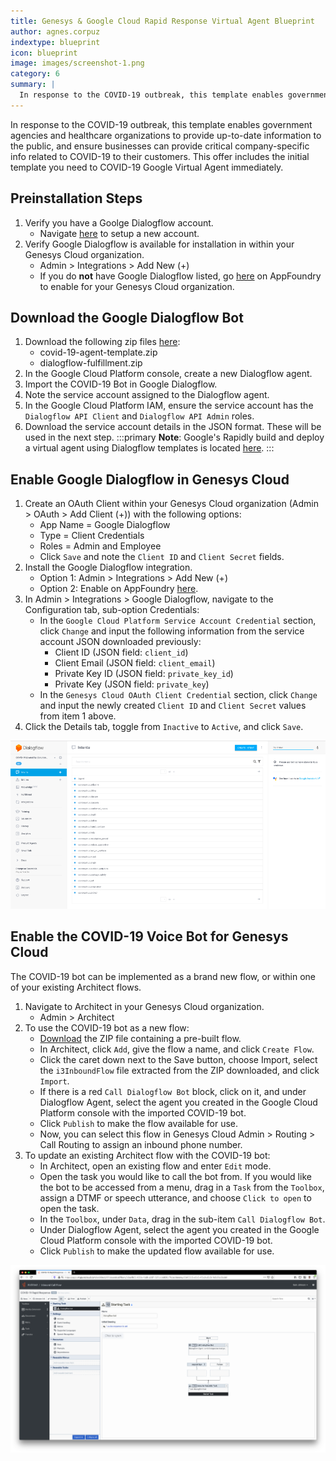 ```yaml
---
title: Genesys & Google Cloud Rapid Response Virtual Agent Blueprint
author: agnes.corpuz
indextype: blueprint
icon: blueprint
image: images/screenshot-1.png
category: 6
summary: |
  In response to the COVID-19 outbreak, this template enables government agencies and healthcare organizations to provide up-to-date information to the public, and ensure businesses can provide critical company-specific info related to COVID-19 to their customers. This offer includes the initial template you need to COVID-19 Google Virtual Agent immediately.
---
```


In response to the COVID-19 outbreak, this template enables government agencies and healthcare organizations to provide up-to-date information to the public, and ensure businesses can provide critical company-specific info related to COVID-19 to their customers. This offer includes the initial template you need to COVID-19 Google Virtual Agent immediately.

## Preinstallation Steps
1. Verify you have a Goolge Dialogflow account.
   - Navigate [here](https://dialogflow.com/) to setup a new account.
2. Verify Google Dialogflow is available for installation in within your Genesys Cloud organization.
   - Admin > Integrations > Add New (+)
   - If you do **not** have Google Dialogflow listed, go [here](https://appfoundry.genesys.com/filter/purecloud/listing/43a28e86-6158-4f86-b705-0b7471e24cfe) on AppFoundry to enable for your Genesys Cloud organization.

## Download the Google Dialogflow Bot
1. Download the following zip files [here](https://github.com/GoogleCloudPlatform/covid19-rapid-response-demo/tree/master/agent-template):
   - covid-19-agent-template.zip
   - dialogflow-fulfillment.zip
2. In the Google Cloud Platform console, create a new Dialogflow agent.
3. Import the COVID-19 Bot in Google Dialogflow.
4. Note the service account assigned to the Dialogflow agent.
5. In the Google Cloud Platform IAM, ensure the service account has the `Dialogflow API Client` and `Dialogflow API Admin` roles.
6. Download the service account details in the JSON format. These will be used in the next step.
:::primary
**Note**: Google's Rapidly build and deploy a virtual agent using Dialogflow templates is located [here](https://cloud.google.com/dialogflow/docs/tutorials/covid19-rapid-response).
:::

## Enable Google Dialogflow in Genesys Cloud
1. Create an OAuth Client within your Genesys Cloud organization (Admin > OAuth > Add Client (+)) with the following options:
   - App Name = Google Dialogflow
   - Type = Client Credentials
   - Roles = Admin and Employee
   - Click `Save` and note the `Client ID` and `Client Secret` fields.
2. Install the Google Dialogflow integration.
   - Option 1: Admin > Integrations > Add New (+)
   - Option 2: Enable on AppFoundry [here](https://appfoundry.genesys.com/filter/genesyscloud/listing/43a28e86-6158-4f86-b705-0b7471e24cfe).
3. In Admin > Integrations > Google Dialogflow, navigate to the Configuration tab, sub-option Credentials:
   - In the `Google Cloud Platform Service Account Credential` section, click `Change` and input the following information from the service account JSON downloaded previously:
     - Client ID (JSON field: `client_id`)
     - Client Email (JSON field: `client_email`)
     - Private Key ID (JSON field: `private_key_id`)
     - Private Key (JSON field: `private_key`)
   - In the `Genesys Cloud OAuth Client Credential` section, click `Change` and input the newly created `Client ID` and `Client Secret` values from item 1 above.
4. Click the Details tab, toggle from `Inactive` to `Active`, and click `Save`.

![Google DialogFlow](images/screenshot-2.png "Google DialogFlow")

## Enable the COVID-19 Voice Bot for Genesys Cloud
The COVID-19 bot can be implemented as a brand new flow, or within one of your existing Architect flows.

1. Navigate to Architect in your Genesys Cloud organization.
   - Admin > Architect
2. To use the COVID-19 bot as a new flow:
   - [Download](https://apps.mypurecloud.com/s/#/1/i65mvr2ys5dwjefeanxjl2gxqa) the ZIP file containing a pre-built flow.
   - In Architect, click `Add`, give the flow a name, and click `Create Flow`.
   - Click the caret down next to the Save button, choose Import, select the `i3InboundFlow` file extracted from the ZIP downloaded, and click `Import`.
   - If there is a red `Call Dialogflow Bot` block, click on it, and under Dialogflow Agent, select the agent you created in the Google Cloud Platform console with the imported COVID-19 bot.
   - Click `Publish` to make the flow available for use.
   - Now, you can select this flow in Genesys Cloud Admin > Routing > Call Routing to assign an inbound phone number.
3. To update an existing Architect flow with the COVID-19 bot:
   - In Architect, open an existing flow and enter `Edit` mode.
   - Open the task you would like to call the bot from. If you would like the bot to be accessed from a menu, drag in a `Task` from the `Toolbox`, assign a DTMF or speech utterance, and choose `Click to open` to open the task.
   - In the `Toolbox`, under `Data`, drag in the sub-item `Call Dialogflow Bot`.
   - Under Dialogflow Agent, select the agent you created in the Google Cloud Platform console with the imported COVID-19 bot.
   - Click `Publish` to make the updated flow available for use.

![Inbound call flow](images/screenshot-1.png "Inbound call flow")